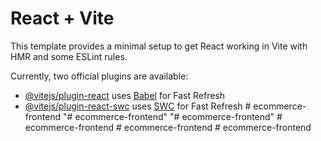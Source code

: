 # React + Vite

This template provides a minimal setup to get React working in Vite with HMR and some ESLint rules.

Currently, two official plugins are available:

- [@vitejs/plugin-react](https://github.com/vitejs/vite-plugin-react/blob/main/packages/plugin-react/README.md) uses [Babel](https://babeljs.io/) for Fast Refresh
- [@vitejs/plugin-react-swc](https://github.com/vitejs/vite-plugin-react-swc) uses [SWC](https://swc.rs/) for Fast Refresh
#   e c o m m e r c e - f r o n t e n d  
 "# ecommerce-frontend" 
"# ecommerce-frontend" 
#   e c o m m e r c e - f r o n t e n d  
 #   e c o m m e r c e - f r o n t e n d  
 #   e c o m m e r c e - f r o n t e n d  
 